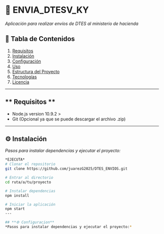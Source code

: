 # 🚀 ENVIA_DTESV_KY
*Aplicación para realizar envíos de DTES al ministerio de hacienda*  

## **📌 Tabla de Contenidos**  
1. [Requisitos](#-Requisitos)  
2. [Instalación](#-instalación)  
3. [Configuración](#-configuración)  
4. [Uso](#-uso)  
5. [Estructura del Proyecto](#-estructura-del-proyecto)  
6. [Tecnologías](#-tecnologías)    
7. [Licencia](#-licencia)  

---
## ** Requisitos **
- Node.js version 10.9.2 >
- Git (Opcional ya que se puede descargar el archivo .zip)

---
## **⚙️ Instalación**  
*Pasos para instalar dependencias y ejecutar el proyecto:*  

```bash
*EJECUTA*
# Clonar el repositorio
git clone https://github.com/juarezG2025/DTES_ENVIOS.git

# Entrar al directorio
cd ruta/a/tu/proyecto

# Instalar dependencias
npm install

# Iniciar la aplicación
npm start
---

## **⚙️ Configuracion**  
*Pasos para instalar dependencias y ejecutar el proyecto:*  
